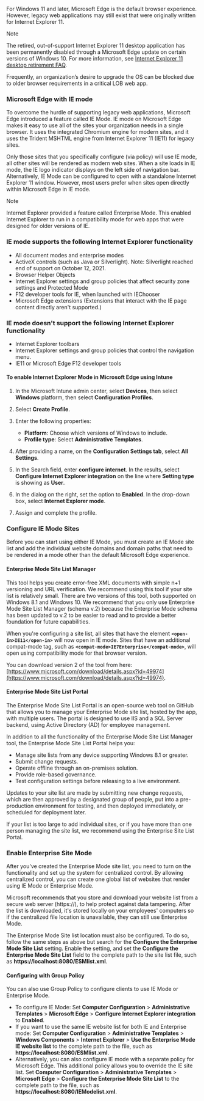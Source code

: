 For Windows 11 and later, Microsoft Edge is the default browser experience. However, legacy web applications may still exist that were originally written for Internet Explorer 11. 

> [!NOTE]
> The retired, out-of-support Internet Explorer 11 desktop application has been permanently disabled through a Microsoft Edge update on certain versions of Windows 10. For more information, see [Internet Explorer 11 desktop retirement FAQ](https://techcommunity.microsoft.com/t5/windows-it-pro-blog/internet-explorer-11-desktop-app-retirement-faq/ba-p/2366549).

Frequently, an organization’s desire to upgrade the OS can be blocked due to older browser requirements in a critical LOB web app.

### Microsoft Edge with IE mode

To overcome the hurdle of supporting legacy web applications, Microsoft Edge introduced a feature called IE Mode. IE mode on Microsoft Edge makes it easy to use all of the sites your organization needs in a single browser. It uses the integrated Chromium engine for modern sites, and it uses the Trident MSHTML engine from Internet Explorer 11 (IE11) for legacy sites.

Only those sites that you specifically configure (via policy) will use IE mode, all other sites will be rendered as modern web sites. When a site loads in IE mode, the IE logo indicator displays on the left side of navigation bar. Alternatively, IE Mode can be configured to open with a standalone Internet Explorer 11 window. However, most users prefer when sites open directly within Microsoft Edge in IE mode.

> [!NOTE]
> Internet Explorer provided a feature called Enterprise Mode. This enabled Internet Explorer to run in a compatibility mode for web apps that were designed for older versions of IE.

### IE mode supports the following Internet Explorer functionality
- All document modes and enterprise modes
- ActiveX controls (such as Java or Silverlight). Note: Silverlight reached end of support on October 12, 2021.
- Browser Helper Objects
- Internet Explorer settings and group policies that affect security zone settings and Protected Mode
- F12 developer tools for IE, when launched with IEChooser
- Microsoft Edge extensions (Extensions that interact with the IE page content directly aren't supported.)

### IE mode doesn't support the following Internet Explorer functionality
- Internet Explorer toolbars
- Internet Explorer settings and group policies that control the navigation menu.
- IE11 or Microsoft Edge F12 developer tools

#### To enable Internet Explorer Mode in Microsoft Edge using Intune

1.  In the Microsoft Intune admin center, select **Devices**, then select **Windows** platform, then select **Configuration Profiles**.
2.  Select **Create Profile**.
3.  Enter the following properties:
    
     -  **Platform**: Choose which versions of Windows to include.
     -  **Profile type**: Select **Administrative Templates**.
4.  After providing a name, on the **Configuration Settings tab**, select **All Settings**.
5.  In the Search field, enter **configure internet**. In the results, select **Configure Internet Explorer integration** on the line where **Setting type** is showing as **User**.
6.  In the dialog on the right, set the option to **Enabled**. In the drop-down box, select **Internet Explorer mode**.
7.  Assign and complete the profile.

### Configure IE Mode Sites

Before you can start using either IE Mode, you must create an IE Mode site list and add the individual website domains and domain paths that need to be rendered in a mode other than the default Microsoft Edge experience.

#### Enterprise Mode Site List Manager

This tool helps you create error-free XML documents with simple n+1 versioning and URL verification. We recommend using this tool if your site list is relatively small. There are two versions of this tool, both supported on Windows 8.1 and Windows 10. We recommend that you only use Enterprise Mode Site List Manager (schema v.2) because the Enterprise Mode schema has been updated to v.2 to be easier to read and to provide a better foundation for future capabilities.

When you're configuring a site list, all sites that have the element **`<open-in>IE11</open-in>`** will now open in IE mode. Sites that have an additional compat-mode tag, such as **`<compat-mode>IE7Enterprise</compat-mode>`**, will open using compatibility mode for that browser version.

You can download version 2 of the tool from here: [https://www.microsoft.com/download/details.aspx?id=49974](https://www.microsoft.com/download/details.aspx?id=49974).

#### Enterprise Mode Site List Portal

The Enterprise Mode Site List Portal is an open-source web tool on GitHub that allows you to manage your Enterprise Mode site list, hosted by the app, with multiple users. The portal is designed to use IIS and a SQL Server backend, using Active Directory (AD) for employee management.

In addition to all the functionality of the Enterprise Mode Site List Manager tool, the Enterprise Mode Site List Portal helps you:

 -  Manage site lists from any device supporting Windows 8.1 or greater.
 -  Submit change requests.
 -  Operate offline through an on-premises solution.
 -  Provide role-based governance.
 -  Test configuration settings before releasing to a live environment.

Updates to your site list are made by submitting new change requests, which are then approved by a designated group of people, put into a pre-production environment for testing, and then deployed immediately, or scheduled for deployment later.

If your list is too large to add individual sites, or if you have more than one person managing the site list, we recommend using the Enterprise Site List Portal.

### Enable Enterprise Site Mode

After you've created the Enterprise Mode site list, you need to turn on the functionality and set up the system for centralized control. By allowing centralized control, you can create one global list of websites that render using IE Mode or Enterprise Mode.

Microsoft recommends that you store and download your website list from a secure web server (https://), to help protect against data tampering. After the list is downloaded, it's stored locally on your employees' computers so if the centralized file location is unavailable, they can still use Enterprise Mode.

The Enterprise Mode Site list location must also be configured. To do so, follow the same steps as above but search for the **Configure the Enterprise Mode Site List** setting. Enable the setting, and set the **Configure the Enterprise Mode Site List** field to the complete path to the site list file, such as **https://localhost:8080/ESMlist.xml**.

#### Configuring with Group Policy

You can also use Group Policy to configure clients to use IE Mode or Enterprise Mode.

 -  To configure IE Mode: Set **Computer Configuration** > **Administrative Templates** > **Microsoft Edge** > **Configure Internet Explorer integration** to **Enabled**.
 -  If you want to use the same IE website list for both IE and Enterprise mode: Set **Computer Configuration** > **Administrative Templates** > **Windows Components** > **Internet Explorer** > **Use the Enterprise Mode IE website list** to the complete path to the file, such as **https://localhost:8080/ESMlist.xml**.
 -  Alternatively, you can also configure IE mode with a separate policy for Microsoft Edge. This additional policy allows you to override the IE site list. Set **Computer Configuration** > **Administrative Templates** > **Microsoft Edge** > **Configure the Enterprise Mode Site List** to the complete path to the file, such as **https://localhost:8080/IEModelist.xml**.
